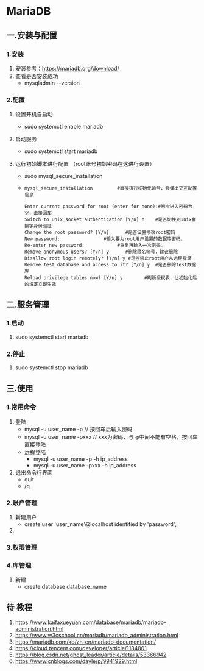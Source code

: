 # MariaDB

## 一.安装与配置

### 1.安装

1. 安装参考：https://mariadb.org/download/
2. 查看是否安装成功
   + mysqladmin --version

### 2.配置

1. 设置开机自启动

   + sudo systemctl enable mariadb

2. 启动服务

   + sudo systemctl start mariadb

3. 运行初始脚本进行配置 （root账号初始密码在这进行设置）

   + sudo mysql_secure_installation

   + ```ba
     mysql_secure_installation         #直接执行初始化命令，会弹出交互配置信息
     
     Enter current password for root (enter for none):#初次进入密码为空，直接回车
     Switch to unix_socket authentication [Y/n] n    #是否切换到unix套接字身份验证
     Change the root password? [Y/n]      #是否设置修改root密码
     New password:                #输入要为root用户设置的数据库密码。
     Re-enter new password:            #重复再输入一次密码。
     Remove anonymous users? [Y/n] y      #删除匿名帐号，建议删除
     Disallow root login remotely? [Y/n] y #是否禁止root用户从远程登录
     Remove test database and access to it? [Y/n] y  #是否删除test数据库
     Reload privilege tables now? [Y/n] y        #刷新授权表，让初始化后的设定立即生效
     ```

## 二.服务管理

### 1.启动

1. sudo systemctl start mariadb

### 2.停止

1. sudo systemctl stop mariadb

## 三.使用

### 1.常用命令

1. 登陆
   + mysql -u user_name -p    // 按回车后输入密码
   + mysql -u user_name -pxxx    // xxx为密码，与`-p`中间不能有空格，按回车直接登陆
   + 远程登陆
     + mysql -u user_name -p -h ip_address
     + mysql -u user_name -pxxx -h ip_address
2. 退出命令行界面
   + quit
   + /q

### 2.账户管理

1. 新建用户
   + create user 'user_name'@localhost identified by 'password';
2. 

### 3.权限管理

### 4.库管理

1. 新建
   + create database database_name

## 待 教程

1. https://www.kaifaxueyuan.com/database/mariadb/mariadb-administration.html
2. https://www.w3cschool.cn/mariadb/mariadb_administration.html
3. https://mariadb.com/kb/zh-cn/mariadb-documentation/
4. https://cloud.tencent.com/developer/article/1184801
5. https://blog.csdn.net/ghost_leader/article/details/53366942
6. https://www.cnblogs.com/dayle/p/9941929.html

